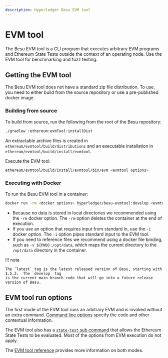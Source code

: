 ```yaml
---
description: Hyperledger Besu EVM tool
---
```


# EVM tool

The Besu EVM tool is a CLI program that executes arbitrary EVM programs and Ethereum State Tests
outside the context of an operating node. Use the EVM tool for benchmarking and fuzz testing.

## Getting the EVM tool

The Besu EVM tool does not have a standard zip file distribution. To use, you need to either
build from the source repository or use a pre-published docker image.

### Building from source

To build from source, run the following from the root of the Besu repository:

```bash
./gradlew :ethereum:evmTool:installDist
```

An extractable archive files is created in `ethereum/evmtool/build/distributions` and an
executable installation in `ethereum/evmtool/build/install/evmtool`.

Execute the EVM tool:

```bash
ethereum/evmtool/build/install/evmtool/bin/evm <evmtool options>
```

### Executing with Docker

To run the Besu EVM tool in a container:

```bash
docker run -rm <docker options> hyperledger/besu-evmtool:develop <evmtool options>
```

- Because no data is stored in local directories we recommended using the `-rm` docker option.
  The `-rm` option deletes the container at the end of execution.
- If you use an option that requires input from standard in, use the `-i` docker option. The `-i` option
  pipes standard input to the EVM tool.
- If you need to reference files we recommend using a docker file binding, such as
  `-v ${PWD}:/opt/data`, which maps the current directory to the `/opt/data` directory in the
  container.

!!! note

    The `latest` tag is the latest released version of Besu, starting with 1.5.3.  The `develop` tag
    is the current main branch code that will go into a future release version of Besu.

## EVM tool run options

The first mode of the EVM tool runs an arbitrary EVM and is invoked without an extra command.  [Command
line options](../../Reference/Evm-Tool.md) specify the code and other contextual information.

The EVM tool also has a [`state-test` sub command](../../Reference/Evm-Tool.md#evm-tool-state-test-options)
that allows the Ethereum State Tests to be evaluated. Most of the options from EVM execution do not apply.

The [EVM tool reference](../../Reference/Evm-Tool.md) provides more information on both modes.
